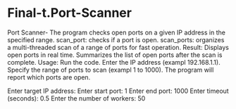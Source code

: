 # Final-t.Port-Scanner
Port Scanner- The program checks open ports on a given IP address in the specified range.
scan_port: checks if a port is open. 
scan_ports: organizes a multi-threaded scan of a range of ports for fast operation.
Result: Displays open ports in real time. Summarizes the list of open ports after the scan is complete.
Usage: Run the code. Enter the IP address (exampl 192.168.1.1). Specify the range of ports to scan (exampl 1 to 1000). The program will report which ports are open.


Enter target IP address: 
Enter start port: 1
Enter end port: 1000
Enter timeout (seconds): 0.5
Enter the number of workers: 50

